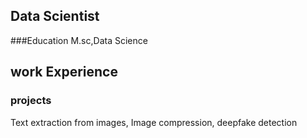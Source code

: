 ## Data Scientist

###Education
M.sc,Data Science

## work Experience


### projects
Text extraction from images,
Image compression,
deepfake detection

